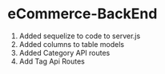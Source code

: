# eCommerce-BackEnd

1. Added sequelize to code to server.js
2. Added columns to table models
3. Added Category API routes
4. Add Tag Api Routes